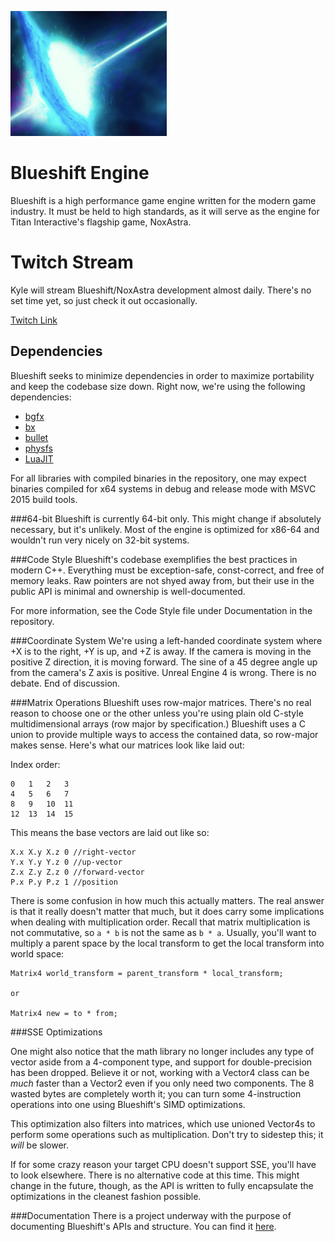![Blueshift Engine](blueshift.png)

# Blueshift Engine
Blueshift is a high performance game engine written for the modern game industry. It must be held to high standards, as it will serve as the engine for Titan Interactive's flagship game, NoxAstra.

# Twitch Stream
Kyle will stream Blueshift/NoxAstra development almost daily. There's no set time yet, so just check it out occasionally.

[Twitch Link](http://twitch.tv/noxastra)

## Dependencies
Blueshift seeks to minimize dependencies in order to maximize portability and keep the codebase size down. Right now, we're using the following dependencies:

 - [bgfx](https://github.com/bkaradzic/bgfx)
 - [bx](https://github.com/bkaradzic/bx)
 - [bullet](https://github.com/bulletphysics/bullet3)
 - [physfs](https://icculus.org/physfs)
 - [LuaJIT](http://luajit.org/)

For all libraries with compiled binaries in the repository, one may expect binaries compiled for x64 systems in debug and release mode with MSVC 2015 build tools.

###64-bit
Blueshift is currently 64-bit only. This might change if absolutely necessary, but it's unlikely. Most of the engine is optimized for x86-64 and wouldn't run very nicely on 32-bit systems. 

###Code Style
Blueshift's codebase exemplifies the best practices in modern C++. Everything must be exception-safe, const-correct, and free of memory leaks. Raw pointers are not shyed away from, but their use
in the public API is minimal and ownership is well-documented.

For more information, see the Code Style file under Documentation in the repository.

###Coordinate System
We're using a left-handed coordinate system where +X is to the right, +Y is up, and +Z is away. If the camera is moving in the positive Z direction, it is moving forward. The sine of a 45 degree angle up from the camera's Z axis is positive. Unreal Engine 4 is wrong. There is no debate. End of discussion.

###Matrix Operations
Blueshift uses row-major matrices. There's no real reason to choose one or the other unless you're using plain old C-style multidimensional arrays (row major by specification.) Blueshift uses a C union to provide multiple ways to access the contained data, so row-major makes sense. Here's what our matrices look like laid out:

Index order:

    0   1   2   3
    4   5   6   7
    8   9   10  11
    12  13  14  15

This means the base vectors are laid out like so:

    X.x X.y X.z 0 //right-vector
    Y.x Y.y Y.z 0 //up-vector
    Z.x Z.y Z.z 0 //forward-vector
    P.x P.y P.z 1 //position

There is some confusion in how much this actually matters. The real answer is that it really doesn't matter that much, but it does carry some implications when dealing with multiplication order. Recall that matrix multiplication is not commutative, so `a * b` is not the same as `b * a`. Usually, you'll want to multiply a parent space by the local transform to get the local transform into world space:

    Matrix4 world_transform = parent_transform * local_transform;

    or 

    Matrix4 new = to * from;

###SSE Optimizations

One might also notice that the math library no longer includes any type of vector aside from a 4-component type, and support for double-precision has been dropped. Believe it or not, working with a Vector4 class can be *much* faster than a Vector2 even if you only need two components. The 8 wasted bytes are completely worth it; you can turn some 4-instruction operations into one using Blueshift's SIMD optimizations.

This optimization also filters into matrices, which use unioned Vector4s to perform some operations such as multiplication. Don't try to sidestep this; it *will* be slower.

If for some crazy reason your target CPU doesn't support SSE, you'll have to look elsewhere. There is no alternative code at this time. This might change in the future, though, as the API is written to fully encapsulate the optimizations in the cleanest fashion possible.

###Documentation
There is a project underway with the purpose of documenting Blueshift's APIs and structure. You can find it [here](https://noxastra.com/engine/docs).
